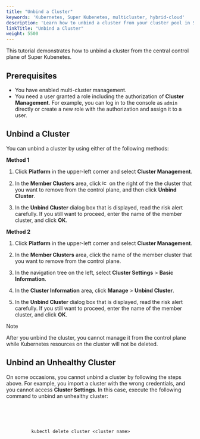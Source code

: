 ```yaml
---
title: "Unbind a Cluster"
keywords: 'Kubernetes, Super Kubenetes, multicluster, hybrid-cloud'
description: 'Learn how to unbind a cluster from your cluster pool in Super Kubenetes.'
linkTitle: "Unbind a Cluster"
weight: 5500
---
```


This tutorial demonstrates how to unbind a cluster from the central control plane of Super Kubenetes.

## Prerequisites

- You have enabled multi-cluster management.
- You need a user granted a role including the authorization of **Cluster Management**. For example, you can log in to the console as `admin` directly or create a new role with the authorization and assign it to a user.

## Unbind a Cluster
You can unbind a cluster by using either of the following methods:

**Method 1**

1. Click **Platform** in the upper-left corner and select **Cluster Management**.

2. In the **Member Clusters** area, click <img src="/dist/assets/docs/v3.3/common-icons/three-dots.png" width="15" alt="icon" /> on the right of the the cluster that you want to remove from the control plane, and then click **Unbind Cluster**.

3. In the **Unbind Cluster** dialog box that is displayed, read the risk alert carefully. If you still want to proceed, enter the name of the member cluster, and click **OK**.

**Method 2**

1. Click **Platform** in the upper-left corner and select **Cluster Management**.

2. In the **Member Clusters** area, click the name of the member cluster that you want to remove from the control plane.

3. In the navigation tree on the left, select **Cluster Settings** > **Basic Information**.

4. In the **Cluster Information** area, click **Manage** > **Unbind Cluster**.

5. In the **Unbind Cluster** dialog box that is displayed, read the risk alert carefully. If you still want to proceed, enter the name of the member cluster, and click **OK**.

  <div className="notices note">
    <p>Note</p>
    <div>
      After you unbind the cluster, you cannot manage it from the control plane while Kubernetes resources on the cluster will not be deleted.
    </div>
  </div>


## Unbind an Unhealthy Cluster

On some occasions, you cannot unbind a cluster by following the steps above. For example, you import a cluster with the wrong credentials, and you cannot access **Cluster Settings**. In this case, execute the following command to unbind an unhealthy cluster:

<article className="highlight">
  <pre>
      <div className="copy-code-button" title="Copy Code"></div>
      <div className="code-over-div">
        <code>kubectl delete cluster &lt;cluster name&gt;</code>
      </div>
  </pre>
</article>

